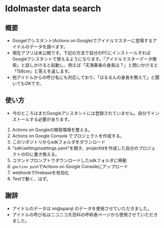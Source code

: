 # Idolmaster data search
## 概要
* Googelアシスタント(Actions on Google)でアイドルマスターに登場するアイドルのデータを調べます。
* 現在アプリは未公開です。下記の方法で自分のPCにインストールすればGoogleアシスタントで使えるようになります。「アイドルマスターデータ検索」と話しかけると起動し、例えば「天海春香の身長は？」と問いかけると「158cm」と答えを返します。
* 他アイドルからの呼び名にも対応しており、「はるるんの身長を教えて」と聞いてもOKです。

## 使い方
* 今のところはまだGoogleアシスタントには登録されていません。自分でインストールする必要があります。
1. Actions on Googleの開発環境を整える。
1. Actions on Google Console でプロジェクトを作成する。
1. このリポジトリからsdkフォルダをダウンロード
1. "sdk\settings\settings.yaml"を開き、projectIdを作成した自分のプロジェクトのIDに書き換える。
1. コマンドプロンプトでダウンロードしたsdkフォルダに移動
1. `gaction push`でActions on Google Consoleにアップロード
1. webhookでfirebaseを有効化
1. Testで動く、はず。

## 謝辞
* アイドルのデータは im@sparql のデータを使用させていただきました。
* アイドルの呼び名はニコニコ大百科の呼称表ページから使用させていただきました。
